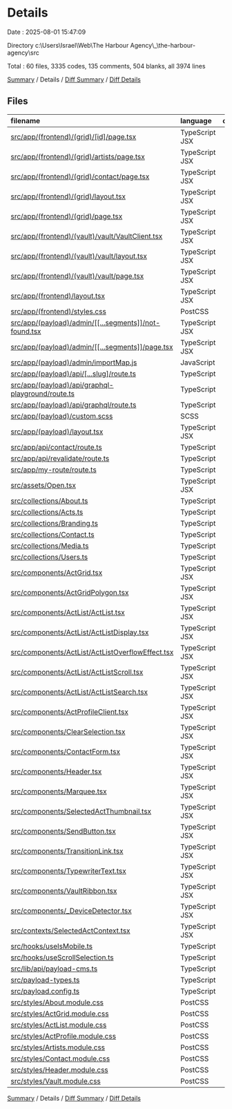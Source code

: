 # Details

Date : 2025-08-01 15:47:09

Directory c:\\Users\\Israel\\Web\\The Harbour Agency\\_\\the-harbour-agency\\src

Total : 60 files,  3335 codes, 135 comments, 504 blanks, all 3974 lines

[Summary](results.md) / Details / [Diff Summary](diff.md) / [Diff Details](diff-details.md)

## Files
| filename | language | code | comment | blank | total |
| :--- | :--- | ---: | ---: | ---: | ---: |
| [src/app/(frontend)/(grid)/\[id\]/page.tsx](/src/app/(frontend)/(grid)/%5Bid%5D/page.tsx) | TypeScript JSX | 31 | 0 | 8 | 39 |
| [src/app/(frontend)/(grid)/artists/page.tsx](/src/app/(frontend)/(grid)/artists/page.tsx) | TypeScript JSX | 16 | 0 | 3 | 19 |
| [src/app/(frontend)/(grid)/contact/page.tsx](/src/app/(frontend)/(grid)/contact/page.tsx) | TypeScript JSX | 36 | 0 | 3 | 39 |
| [src/app/(frontend)/(grid)/layout.tsx](/src/app/(frontend)/(grid)/layout.tsx) | TypeScript JSX | 51 | 4 | 4 | 59 |
| [src/app/(frontend)/(grid)/page.tsx](/src/app/(frontend)/(grid)/page.tsx) | TypeScript JSX | 74 | 0 | 10 | 84 |
| [src/app/(frontend)/(vault)/vault/VaultClient.tsx](/src/app/(frontend)/(vault)/vault/VaultClient.tsx) | TypeScript JSX | 85 | 0 | 16 | 101 |
| [src/app/(frontend)/(vault)/vault/layout.tsx](/src/app/(frontend)/(vault)/vault/layout.tsx) | TypeScript JSX | 22 | 0 | 3 | 25 |
| [src/app/(frontend)/(vault)/vault/page.tsx](/src/app/(frontend)/(vault)/vault/page.tsx) | TypeScript JSX | 6 | 2 | 3 | 11 |
| [src/app/(frontend)/layout.tsx](/src/app/(frontend)/layout.tsx) | TypeScript JSX | 17 | 0 | 4 | 21 |
| [src/app/(frontend)/styles.css](/src/app/(frontend)/styles.css) | PostCSS | 238 | 7 | 49 | 294 |
| [src/app/(payload)/admin/\[\[...segments\]\]/not-found.tsx](/src/app/(payload)/admin/%5B%5B...segments%5D%5D/not-found.tsx) | TypeScript JSX | 17 | 2 | 6 | 25 |
| [src/app/(payload)/admin/\[\[...segments\]\]/page.tsx](/src/app/(payload)/admin/%5B%5B...segments%5D%5D/page.tsx) | TypeScript JSX | 17 | 2 | 6 | 25 |
| [src/app/(payload)/admin/importMap.js](/src/app/(payload)/admin/importMap.js) | JavaScript | 48 | 0 | 2 | 50 |
| [src/app/(payload)/api/\[...slug\]/route.ts](/src/app/(payload)/api/%5B...slug%5D/route.ts) | TypeScript | 16 | 2 | 2 | 20 |
| [src/app/(payload)/api/graphql-playground/route.ts](/src/app/(payload)/api/graphql-playground/route.ts) | TypeScript | 4 | 2 | 2 | 8 |
| [src/app/(payload)/api/graphql/route.ts](/src/app/(payload)/api/graphql/route.ts) | TypeScript | 4 | 2 | 3 | 9 |
| [src/app/(payload)/custom.scss](/src/app/(payload)/custom.scss) | SCSS | 0 | 0 | 1 | 1 |
| [src/app/(payload)/layout.tsx](/src/app/(payload)/layout.tsx) | TypeScript JSX | 24 | 2 | 6 | 32 |
| [src/app/api/contact/route.ts](/src/app/api/contact/route.ts) | TypeScript | 22 | 0 | 4 | 26 |
| [src/app/api/revalidate/route.ts](/src/app/api/revalidate/route.ts) | TypeScript | 16 | 0 | 6 | 22 |
| [src/app/my-route/route.ts](/src/app/my-route/route.ts) | TypeScript | 11 | 0 | 4 | 15 |
| [src/assets/Open.tsx](/src/assets/Open.tsx) | TypeScript JSX | 12 | 0 | 1 | 13 |
| [src/collections/About.ts](/src/collections/About.ts) | TypeScript | 68 | 1 | 4 | 73 |
| [src/collections/Acts.ts](/src/collections/Acts.ts) | TypeScript | 30 | 0 | 2 | 32 |
| [src/collections/Branding.ts](/src/collections/Branding.ts) | TypeScript | 28 | 0 | 2 | 30 |
| [src/collections/Contact.ts](/src/collections/Contact.ts) | TypeScript | 51 | 0 | 2 | 53 |
| [src/collections/Media.ts](/src/collections/Media.ts) | TypeScript | 20 | 1 | 2 | 23 |
| [src/collections/Users.ts](/src/collections/Users.ts) | TypeScript | 10 | 2 | 2 | 14 |
| [src/components/ActGrid.tsx](/src/components/ActGrid.tsx) | TypeScript JSX | 169 | 1 | 29 | 199 |
| [src/components/ActGridPolygon.tsx](/src/components/ActGridPolygon.tsx) | TypeScript JSX | 61 | 1 | 15 | 77 |
| [src/components/ActList/ActList.tsx](/src/components/ActList/ActList.tsx) | TypeScript JSX | 99 | 0 | 17 | 116 |
| [src/components/ActList/ActListDisplay.tsx](/src/components/ActList/ActListDisplay.tsx) | TypeScript JSX | 53 | 0 | 5 | 58 |
| [src/components/ActList/ActListOverflowEffect.tsx](/src/components/ActList/ActListOverflowEffect.tsx) | TypeScript JSX | 25 | 0 | 6 | 31 |
| [src/components/ActList/ActListScroll.tsx](/src/components/ActList/ActListScroll.tsx) | TypeScript JSX | 100 | 0 | 16 | 116 |
| [src/components/ActList/ActListSearch.tsx](/src/components/ActList/ActListSearch.tsx) | TypeScript JSX | 24 | 0 | 4 | 28 |
| [src/components/ActProfileClient.tsx](/src/components/ActProfileClient.tsx) | TypeScript JSX | 63 | 0 | 11 | 74 |
| [src/components/ClearSelection.tsx](/src/components/ClearSelection.tsx) | TypeScript JSX | 10 | 0 | 5 | 15 |
| [src/components/ContactForm.tsx](/src/components/ContactForm.tsx) | TypeScript JSX | 45 | 0 | 8 | 53 |
| [src/components/Header.tsx](/src/components/Header.tsx) | TypeScript JSX | 138 | 0 | 17 | 155 |
| [src/components/Marquee.tsx](/src/components/Marquee.tsx) | TypeScript JSX | 46 | 0 | 10 | 56 |
| [src/components/SelectedActThumbnail.tsx](/src/components/SelectedActThumbnail.tsx) | TypeScript JSX | 46 | 0 | 10 | 56 |
| [src/components/SendButton.tsx](/src/components/SendButton.tsx) | TypeScript JSX | 74 | 0 | 9 | 83 |
| [src/components/TransitionLink.tsx](/src/components/TransitionLink.tsx) | TypeScript JSX | 43 | 0 | 7 | 50 |
| [src/components/TypewriterText.tsx](/src/components/TypewriterText.tsx) | TypeScript JSX | 69 | 1 | 9 | 79 |
| [src/components/VaultRibbon.tsx](/src/components/VaultRibbon.tsx) | TypeScript JSX | 19 | 0 | 5 | 24 |
| [src/components/\_DeviceDetector.tsx](/src/components/_DeviceDetector.tsx) | TypeScript JSX | 26 | 1 | 5 | 32 |
| [src/contexts/SelectedActContext.tsx](/src/contexts/SelectedActContext.tsx) | TypeScript JSX | 31 | 0 | 9 | 40 |
| [src/hooks/useIsMobile.ts](/src/hooks/useIsMobile.ts) | TypeScript | 17 | 0 | 7 | 24 |
| [src/hooks/useScrollSelection.ts](/src/hooks/useScrollSelection.ts) | TypeScript | 93 | 8 | 21 | 122 |
| [src/lib/api/payload-cms.ts](/src/lib/api/payload-cms.ts) | TypeScript | 42 | 1 | 10 | 53 |
| [src/payload-types.ts](/src/payload-types.ts) | TypeScript | 389 | 89 | 4 | 482 |
| [src/payload.config.ts](/src/payload.config.ts) | TypeScript | 37 | 0 | 4 | 41 |
| [src/styles/About.module.css](/src/styles/About.module.css) | PostCSS | 101 | 1 | 16 | 118 |
| [src/styles/ActGrid.module.css](/src/styles/ActGrid.module.css) | PostCSS | 20 | 0 | 3 | 23 |
| [src/styles/ActList.module.css](/src/styles/ActList.module.css) | PostCSS | 115 | 0 | 19 | 134 |
| [src/styles/ActProfile.module.css](/src/styles/ActProfile.module.css) | PostCSS | 58 | 0 | 10 | 68 |
| [src/styles/Artists.module.css](/src/styles/Artists.module.css) | PostCSS | 68 | 1 | 8 | 77 |
| [src/styles/Contact.module.css](/src/styles/Contact.module.css) | PostCSS | 120 | 2 | 18 | 140 |
| [src/styles/Header.module.css](/src/styles/Header.module.css) | PostCSS | 87 | 0 | 17 | 104 |
| [src/styles/Vault.module.css](/src/styles/Vault.module.css) | PostCSS | 73 | 0 | 10 | 83 |

[Summary](results.md) / Details / [Diff Summary](diff.md) / [Diff Details](diff-details.md)